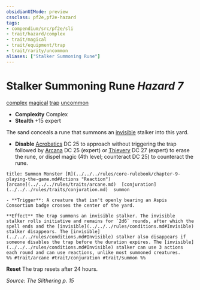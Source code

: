 ```yaml
---
obsidianUIMode: preview
cssclass: pf2e,pf2e-hazard
tags:
- compendium/src/pf2e/sli
- trait/hazard/complex
- trait/magical
- trait/equipment/trap
- trait/rarity/uncommon
aliases: ["Stalker Summoning Rune"]
---
```

# Stalker Summoning Rune *Hazard 7*  
[complex](complex.md)  [magical](magical.md)  [trap](trap.md)  [uncommon](uncommon.md)  

- **Complexity** Complex
- **Stealth** +15 expert  

The sand conceals a rune that summons an [invisible](conditions.md#Invisible) stalker into this yard.

- **Disable** [Acrobatics](../../skills.md#Acrobatics) DC 25 to approach without triggering the trap followed by [Arcana](../../skills.md#Arcana) DC 25 (expert) or [Thievery](../../skills.md#Thievery) DC 27 (expert) to erase the rune, or dispel magic (4th level; counteract DC 25) to counteract the rune.  
     
```ad-embed-ability
title: Summon Monster [R](../../../rules/core-rulebook/chapter-9-playing-the-game.md#Actions "Reaction")
[arcane](../../../rules/traits/arcane.md)  [conjuration](../../../rules/traits/conjuration.md)  summon  

- **Trigger**: A creature that isn't openly bearing an Aspis Consortium badge crosses the center of the yard.

**Effect** The trap summons an invisible stalker. The invisible stalker rolls initiative and remains for `2d6` rounds, after which the spell ends and the [invisible](../../../rules/conditions.md#Invisible) stalker disappears. The [invisible](../../../rules/conditions.md#Invisible) stalker also disappears if someone disables the trap before the duration expires. The [invisible](../../../rules/conditions.md#Invisible) stalker can use 3 actions each round and can use reactions, unlike most summoned creatures.  
%% #trait/arcane #trait/conjuration #trait/summon %%
```

**Reset** The trap resets after 24 hours.  

*Source: The Slithering p. 15*
